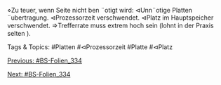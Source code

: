 ⋄Zu teuer, wenn Seite nicht ben ¨otigt wird:
⊲Unn¨otige Platten ¨ubertragung.
⊲Prozessorzeit verschwendet.
⊲Platz im Hauptspeicher verschwendet.
⇒Treﬀerrate muss extrem hoch sein (lohnt in der Praxis selten ).

   Tags & Topics:
   #Platten
   #⊲Prozessorzeit
   #Platte
   #⊲Platz

[Previous: #BS-Folien_334](BS-Folien_334.md)

[Next: #BS-Folien_334](BS-Folien_334.md)